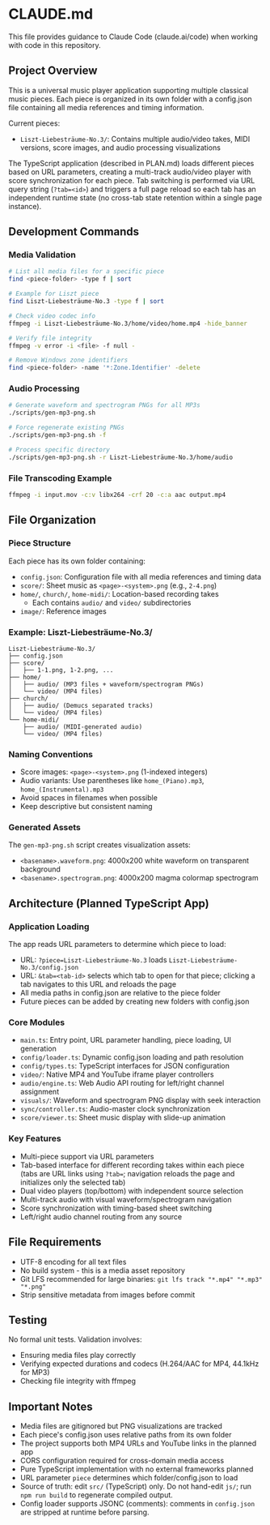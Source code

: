 # CLAUDE.md

This file provides guidance to Claude Code (claude.ai/code) when working with code in this repository.

## Project Overview

This is a universal music player application supporting multiple classical music pieces. Each piece is organized in its own folder with a config.json file containing all media references and timing information.

Current pieces:
- `Liszt-Liebesträume-No.3/`: Contains multiple audio/video takes, MIDI versions, score images, and audio processing visualizations

The TypeScript application (described in PLAN.md) loads different pieces based on URL parameters, creating a multi-track audio/video player with score synchronization for each piece. Tab switching is performed via URL query string (`?tab=<id>`) and triggers a full page reload so each tab has an independent runtime state (no cross-tab state retention within a single page instance).

## Development Commands

### Media Validation
```bash
# List all media files for a specific piece
find <piece-folder> -type f | sort

# Example for Liszt piece
find Liszt-Liebesträume-No.3 -type f | sort

# Check video codec info
ffmpeg -i Liszt-Liebesträume-No.3/home/video/home.mp4 -hide_banner

# Verify file integrity
ffmpeg -v error -i <file> -f null -

# Remove Windows zone identifiers
find <piece-folder> -name '*:Zone.Identifier' -delete
```

### Audio Processing
```bash
# Generate waveform and spectrogram PNGs for all MP3s
./scripts/gen-mp3-png.sh

# Force regenerate existing PNGs
./scripts/gen-mp3-png.sh -f

# Process specific directory  
./scripts/gen-mp3-png.sh -r Liszt-Liebesträume-No.3/home/audio
```

### File Transcoding Example
```bash
ffmpeg -i input.mov -c:v libx264 -crf 20 -c:a aac output.mp4
```

## File Organization

### Piece Structure  
Each piece has its own folder containing:
- `config.json`: Configuration file with all media references and timing data
- `score/`: Sheet music as `<page>-<system>.png` (e.g., `2-4.png`)
- `home/`, `church/`, `home-midi/`: Location-based recording takes
  - Each contains `audio/` and `video/` subdirectories
- `image/`: Reference images

### Example: Liszt-Liebesträume-No.3/
```
Liszt-Liebesträume-No.3/
├── config.json
├── score/
│   ├── 1-1.png, 1-2.png, ...
├── home/
│   ├── audio/ (MP3 files + waveform/spectrogram PNGs)  
│   └── video/ (MP4 files)
├── church/
│   ├── audio/ (Demucs separated tracks)
│   └── video/ (MP4 files)
└── home-midi/
    ├── audio/ (MIDI-generated audio)
    └── video/ (MP4 files)
```

### Naming Conventions
- Score images: `<page>-<system>.png` (1-indexed integers)
- Audio variants: Use parentheses like `home_(Piano).mp3`, `home_(Instrumental).mp3`
- Avoid spaces in filenames when possible
- Keep descriptive but consistent naming

### Generated Assets
The `gen-mp3-png.sh` script creates visualization assets:
- `<basename>.waveform.png`: 4000x200 white waveform on transparent background
- `<basename>.spectrogram.png`: 4000x200 magma colormap spectrogram

## Architecture (Planned TypeScript App)

### Application Loading
The app reads URL parameters to determine which piece to load:
- URL: `?piece=Liszt-Liebesträume-No.3` loads `Liszt-Liebesträume-No.3/config.json`
- URL: `&tab=<tab-id>` selects which tab to open for that piece; clicking a tab navigates to this URL and reloads the page
- All media paths in config.json are relative to the piece folder
- Future pieces can be added by creating new folders with config.json

### Core Modules
- `main.ts`: Entry point, URL parameter handling, piece loading, UI generation
- `config/loader.ts`: Dynamic config.json loading and path resolution
- `config/types.ts`: TypeScript interfaces for JSON configuration
- `video/`: Native MP4 and YouTube iframe player controllers
- `audio/engine.ts`: Web Audio API routing for left/right channel assignment
- `visuals/`: Waveform and spectrogram PNG display with seek interaction
- `sync/controller.ts`: Audio-master clock synchronization
- `score/viewer.ts`: Sheet music display with slide-up animation

### Key Features
- Multi-piece support via URL parameters
- Tab-based interface for different recording takes within each piece (tabs are URL links using `?tab=`; navigation reloads the page and initializes only the selected tab)
- Dual video players (top/bottom) with independent source selection  
- Multi-track audio with visual waveform/spectrogram navigation
- Score synchronization with timing-based sheet switching
- Left/right audio channel routing from any source

## File Requirements

- UTF-8 encoding for all text files
- No build system - this is a media asset repository
- Git LFS recommended for large binaries: `git lfs track "*.mp4" "*.mp3" "*.png"`
- Strip sensitive metadata from images before commit

## Testing

No formal unit tests. Validation involves:
- Ensuring media files play correctly
- Verifying expected durations and codecs (H.264/AAC for MP4, 44.1kHz for MP3)
- Checking file integrity with ffmpeg

## Important Notes

- Media files are gitignored but PNG visualizations are tracked
- Each piece's config.json uses relative paths from its own folder
- The project supports both MP4 URLs and YouTube links in the planned app
- CORS configuration required for cross-domain media access
- Pure TypeScript implementation with no external frameworks planned
- URL parameter `piece` determines which folder/config.json to load
 - Source of truth: edit `src/` (TypeScript) only. Do not hand-edit `js/`; run `npm run build` to regenerate compiled output.
 - Config loader supports JSONC (comments): comments in `config.json` are stripped at runtime before parsing.
